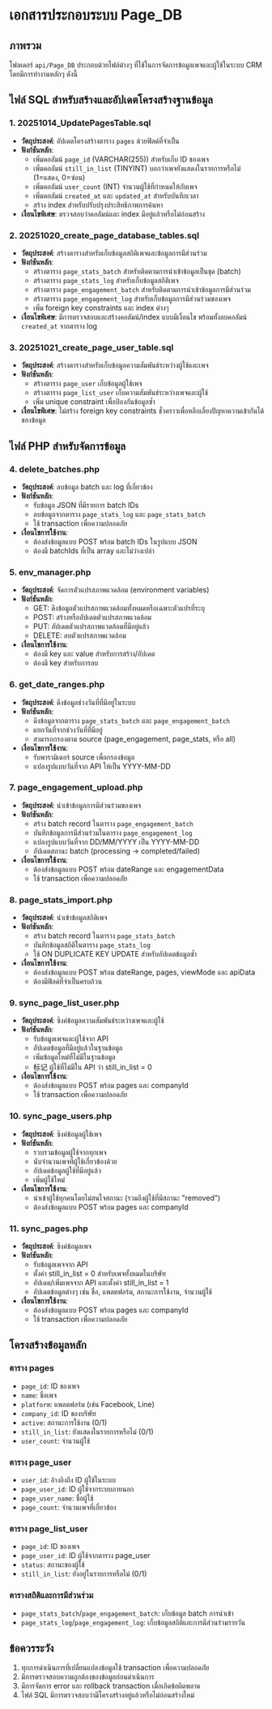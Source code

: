 # เอกสารประกอบระบบ Page_DB

## ภาพรวม

โฟลเดอร์ `api/Page_DB` ประกอบด้วยไฟล์ต่างๆ ที่ใช้ในการจัดการข้อมูลเพจและผู้ใช้ในระบบ CRM โดยมีการทำงานหลักๆ ดังนี้

## ไฟล์ SQL สำหรับสร้างและอัปเดตโครงสร้างฐานข้อมูล

### 1. 20251014_UpdatePagesTable.sql
- **วัตถุประสงค์**: อัปเดตโครงสร้างตาราง `pages` ด้วยฟิลด์ที่จำเป็น
- **ฟังก์ชันหลัก**:
  - เพิ่มคอลัมน์ `page_id` (VARCHAR(255)) สำหรับเก็บ ID ของเพจ
  - เพิ่มคอลัมน์ `still_in_list` (TINYINT) บอกว่าเพจยังแสดงในรายการหรือไม่ (1=แสดง, 0=ซ่อน)
  - เพิ่มคอลัมน์ `user_count` (INT) จำนวนผู้ใช้ที่กำหนดให้กับเพจ
  - เพิ่มคอลัมน์ `created_at` และ `updated_at` สำหรับบันทึกเวลา
  - สร้าง index สำหรับปรับปรุงประสิทธิภาพการค้นหา
- **เงื่อนไขพิเศษ**: ตรวจสอบว่าคอลัมน์และ index มีอยู่แล้วหรือไม่ก่อนสร้าง

### 2. 20251020_create_page_database_tables.sql
- **วัตถุประสงค์**: สร้างตารางสำหรับเก็บข้อมูลสถิติเพจและข้อมูลการมีส่วนร่วม
- **ฟังก์ชันหลัก**:
  - สร้างตาราง `page_stats_batch` สำหรับติดตามการนำเข้าข้อมูลเป็นชุด (batch)
  - สร้างตาราง `page_stats_log` สำหรับเก็บข้อมูลสถิติเพจ
  - สร้างตาราง `page_engagement_batch` สำหรับติดตามการนำเข้าข้อมูลการมีส่วนร่วม
  - สร้างตาราง `page_engagement_log` สำหรับเก็บข้อมูลการมีส่วนร่วมของเพจ
  - เพิ่ม foreign key constraints และ index ต่างๆ
- **เงื่อนไขพิเศษ**: มีการตรวจสอบและสร้างคอลัมน์/index แบบมีเงื่อนไข พร้อมทั้งลบคอลัมน์ `created_at` จากตาราง log

### 3. 20251021_create_page_user_table.sql
- **วัตถุประสงค์**: สร้างตารางสำหรับเก็บข้อมูลความสัมพันธ์ระหว่างผู้ใช้และเพจ
- **ฟังก์ชันหลัก**:
  - สร้างตาราง `page_user` เก็บข้อมูลผู้ใช้เพจ
  - สร้างตาราง `page_list_user` เก็บความสัมพันธ์ระหว่างเพจและผู้ใช้
  - เพิ่ม unique constraint เพื่อป้องกันข้อมูลซ้ำ
- **เงื่อนไขพิเศษ**: ไม่สร้าง foreign key constraints ชั่วคราวเพื่อหลีกเลี่ยงปัญหาความเข้ากันได้ของข้อมูล

## ไฟล์ PHP สำหรับจัดการข้อมูล

### 4. delete_batches.php
- **วัตถุประสงค์**: ลบข้อมูล batch และ log ที่เกี่ยวข้อง
- **ฟังก์ชันหลัก**:
  - รับข้อมูล JSON ที่มีรายการ batch IDs
  - ลบข้อมูลจากตาราง `page_stats_log` และ `page_stats_batch`
  - ใช้ transaction เพื่อความปลอดภัย
- **เงื่อนไขการใช้งาน**:
  - ต้องส่งข้อมูลแบบ POST พร้อม batch IDs ในรูปแบบ JSON
  - ต้องมี batchIds ที่เป็น array และไม่ว่างเปล่า

### 5. env_manager.php
- **วัตถุประสงค์**: จัดการตัวแปรสภาพแวดล้อม (environment variables)
- **ฟังก์ชันหลัก**:
  - GET: ดึงข้อมูลตัวแปรสภาพแวดล้อมทั้งหมดหรือเฉพาะตัวแปรที่ระบุ
  - POST: สร้างหรืออัปเดตตัวแปรสภาพแวดล้อม
  - PUT: อัปเดตตัวแปรสภาพแวดล้อมที่มีอยู่แล้ว
  - DELETE: ลบตัวแปรสภาพแวดล้อม
- **เงื่อนไขการใช้งาน**:
  - ต้องมี key และ value สำหรับการสร้าง/อัปเดต
  - ต้องมี key สำหรับการลบ

### 6. get_date_ranges.php
- **วัตถุประสงค์**: ดึงข้อมูลช่วงวันที่ที่มีอยู่ในระบบ
- **ฟังก์ชันหลัก**:
  - ดึงข้อมูลจากตาราง `page_stats_batch` และ `page_engagement_batch`
  - แยกวันที่จากช่วงวันที่ที่มีอยู่
  - สามารถกรองตาม source (page_engagement, page_stats, หรือ all)
- **เงื่อนไขการใช้งาน**:
  - รับพารามิเตอร์ source เพื่อกรองข้อมูล
  - แปลงรูปแบบวันที่จาก API ให้เป็น YYYY-MM-DD

### 7. page_engagement_upload.php
- **วัตถุประสงค์**: นำเข้าข้อมูลการมีส่วนร่วมของเพจ
- **ฟังก์ชันหลัก**:
  - สร้าง batch record ในตาราง `page_engagement_batch`
  - บันทึกข้อมูลการมีส่วนร่วมในตาราง `page_engagement_log`
  - แปลงรูปแบบวันที่จาก DD/MM/YYYY เป็น YYYY-MM-DD
  - อัปเดตสถานะ batch (processing -> completed/failed)
- **เงื่อนไขการใช้งาน**:
  - ต้องส่งข้อมูลแบบ POST พร้อม dateRange และ engagementData
  - ใช้ transaction เพื่อความปลอดภัย

### 8. page_stats_import.php
- **วัตถุประสงค์**: นำเข้าข้อมูลสถิติเพจ
- **ฟังก์ชันหลัก**:
  - สร้าง batch record ในตาราง `page_stats_batch`
  - บันทึกข้อมูลสถิติในตาราง `page_stats_log`
  - ใช้ ON DUPLICATE KEY UPDATE สำหรับอัปเดตข้อมูลซ้ำ
- **เงื่อนไขการใช้งาน**:
  - ต้องส่งข้อมูลแบบ POST พร้อม dateRange, pages, viewMode และ apiData
  - ต้องมีฟิลด์ที่จำเป็นครบถ้วน

### 9. sync_page_list_user.php
- **วัตถุประสงค์**: ซิงค์ข้อมูลความสัมพันธ์ระหว่างเพจและผู้ใช้
- **ฟังก์ชันหลัก**:
  - รับข้อมูลเพจและผู้ใช้จาก API
  - อัปเดตข้อมูลที่มีอยู่แล้วในฐานข้อมูล
  - เพิ่มข้อมูลใหม่ที่ไม่มีในฐานข้อมูล
  - 标记 ผู้ใช้ที่ไม่มีใน API ว่า still_in_list = 0
- **เงื่อนไขการใช้งาน**:
  - ต้องส่งข้อมูลแบบ POST พร้อม pages และ companyId
  - ใช้ transaction เพื่อความปลอดภัย

### 10. sync_page_users.php
- **วัตถุประสงค์**: ซิงค์ข้อมูลผู้ใช้เพจ
- **ฟังก์ชันหลัก**:
  - รวบรวมข้อมูลผู้ใช้จากทุกเพจ
  - นับจำนวนเพจที่ผู้ใช้เกี่ยวข้องด้วย
  - อัปเดตข้อมูลผู้ใช้ที่มีอยู่แล้ว
  - เพิ่มผู้ใช้ใหม่
- **เงื่อนไขการใช้งาน**:
  - นำเข้าผู้ใช้ทุกคนโดยไม่สนใจสถานะ (รวมถึงผู้ใช้ที่มีสถานะ "removed")
  - ต้องส่งข้อมูลแบบ POST พร้อม pages และ companyId

### 11. sync_pages.php
- **วัตถุประสงค์**: ซิงค์ข้อมูลเพจ
- **ฟังก์ชันหลัก**:
  - รับข้อมูลเพจจาก API
  - ตั้งค่า still_in_list = 0 สำหรับเพจทั้งหมดในบริษัท
  - อัปเดต/เพิ่มเพจจาก API และตั้งค่า still_in_list = 1
  - อัปเดตข้อมูลต่างๆ เช่น ชื่อ, แพลตฟอร์ม, สถานะการใช้งาน, จำนวนผู้ใช้
- **เงื่อนไขการใช้งาน**:
  - ต้องส่งข้อมูลแบบ POST พร้อม pages และ companyId
  - ใช้ transaction เพื่อความปลอดภัย

## โครงสร้างข้อมูลหลัก

### ตาราง pages
- `page_id`: ID ของเพจ
- `name`: ชื่อเพจ
- `platform`: แพลตฟอร์ม (เช่น Facebook, Line)
- `company_id`: ID ของบริษัท
- `active`: สถานะการใช้งาน (0/1)
- `still_in_list`: ยังแสดงในรายการหรือไม่ (0/1)
- `user_count`: จำนวนผู้ใช้

### ตาราง page_user
- `user_id`: อ้างอิงถึง ID ผู้ใช้ในระบบ
- `page_user_id`: ID ผู้ใช้จากระบบภายนอก
- `page_user_name`: ชื่อผู้ใช้
- `page_count`: จำนวนเพจที่เกี่ยวข้อง

### ตาราง page_list_user
- `page_id`: ID ของเพจ
- `page_user_id`: ID ผู้ใช้จากตาราง page_user
- `status`: สถานะของผู้ใช้
- `still_in_list`: ยังอยู่ในรายการหรือไม่ (0/1)

### ตารางสถิติและการมีส่วนร่วม
- `page_stats_batch`/`page_engagement_batch`: เก็บข้อมูล batch การนำเข้า
- `page_stats_log`/`page_engagement_log`: เก็บข้อมูลสถิติและการมีส่วนร่วมรายวัน

## ข้อควรระวัง

1. ทุกการดำเนินการที่เปลี่ยนแปลงข้อมูลใช้ transaction เพื่อความปลอดภัย
2. มีการตรวจสอบความถูกต้องของข้อมูลก่อนดำเนินการ
3. มีการจัดการ error และ rollback transaction เมื่อเกิดข้อผิดพลาด
4. ไฟล์ SQL มีการตรวจสอบว่ามีโครงสร้างอยู่แล้วหรือไม่ก่อนสร้างใหม่